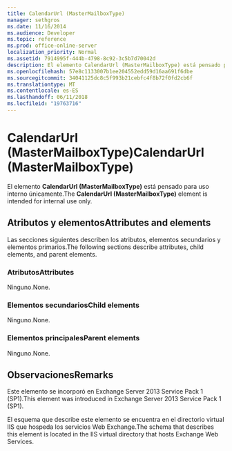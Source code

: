 ```yaml
---
title: CalendarUrl (MasterMailboxType)
manager: sethgros
ms.date: 11/16/2014
ms.audience: Developer
ms.topic: reference
ms.prod: office-online-server
localization_priority: Normal
ms.assetid: 7914995f-444b-4798-8c92-3c5b7d70042d
description: El elemento CalendarUrl (MasterMailboxType) está pensado para uso interno únicamente.
ms.openlocfilehash: 57e8c1133007b1ee204552edd59d16aa691f6dbe
ms.sourcegitcommit: 34041125dc8c5f993b21cebfc4f8b72f0fd2cb6f
ms.translationtype: MT
ms.contentlocale: es-ES
ms.lasthandoff: 06/11/2018
ms.locfileid: "19763716"
---
```

# <a name="calendarurl-mastermailboxtype"></a><span data-ttu-id="44e15-103">CalendarUrl (MasterMailboxType)</span><span class="sxs-lookup"><span data-stu-id="44e15-103">CalendarUrl (MasterMailboxType)</span></span>

<span data-ttu-id="44e15-104">El elemento **CalendarUrl (MasterMailboxType)** está pensado para uso interno únicamente.</span><span class="sxs-lookup"><span data-stu-id="44e15-104">The **CalendarUrl (MasterMailboxType)** element is intended for internal use only.</span></span> 

## <a name="attributes-and-elements"></a><span data-ttu-id="44e15-105">Atributos y elementos</span><span class="sxs-lookup"><span data-stu-id="44e15-105">Attributes and elements</span></span>

<span data-ttu-id="44e15-106">Las secciones siguientes describen los atributos, elementos secundarios y elementos primarios.</span><span class="sxs-lookup"><span data-stu-id="44e15-106">The following sections describe attributes, child elements, and parent elements.</span></span>
  
### <a name="attributes"></a><span data-ttu-id="44e15-107">Atributos</span><span class="sxs-lookup"><span data-stu-id="44e15-107">Attributes</span></span>

<span data-ttu-id="44e15-108">Ninguno.</span><span class="sxs-lookup"><span data-stu-id="44e15-108">None.</span></span>
  
### <a name="child-elements"></a><span data-ttu-id="44e15-109">Elementos secundarios</span><span class="sxs-lookup"><span data-stu-id="44e15-109">Child elements</span></span>

<span data-ttu-id="44e15-110">Ninguno.</span><span class="sxs-lookup"><span data-stu-id="44e15-110">None.</span></span>
  
### <a name="parent-elements"></a><span data-ttu-id="44e15-111">Elementos principales</span><span class="sxs-lookup"><span data-stu-id="44e15-111">Parent elements</span></span>

<span data-ttu-id="44e15-112">Ninguno.</span><span class="sxs-lookup"><span data-stu-id="44e15-112">None.</span></span>
  
## <a name="remarks"></a><span data-ttu-id="44e15-113">Observaciones</span><span class="sxs-lookup"><span data-stu-id="44e15-113">Remarks</span></span>

<span data-ttu-id="44e15-114">Este elemento se incorporó en Exchange Server 2013 Service Pack 1 (SP1).</span><span class="sxs-lookup"><span data-stu-id="44e15-114">This element was introduced in Exchange Server 2013 Service Pack 1 (SP1).</span></span>
  
<span data-ttu-id="44e15-115">El esquema que describe este elemento se encuentra en el directorio virtual IIS que hospeda los servicios Web Exchange.</span><span class="sxs-lookup"><span data-stu-id="44e15-115">The schema that describes this element is located in the IIS virtual directory that hosts Exchange Web Services.</span></span>
  

